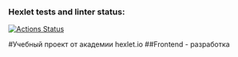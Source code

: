 ### Hexlet tests and linter status:
[![Actions Status](https://github.com/AlexArtsy/frontend-project-lvl2/workflows/hexlet-check/badge.svg)](https://github.com/AlexArtsy/frontend-project-lvl2/actions)

#Учебный проект от академии hexlet.io
##Frontend - разработка